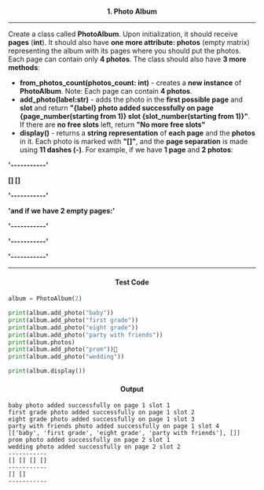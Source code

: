 <p align="center">
<strong>
1. Photo Album
</strong>
</p>

________________________________________________________

<p align="left">

Create a class called **PhotoAlbum**. Upon initialization, it should receive **pages** (**int**). It should also have **one more attribute: photos** (empty matrix) representing the album with its pages where you should put the photos. Each page can contain only **4 photos**. The class should also have **3 more methods**:
- **from_photos_count(photos_count: int)** - creates a **new instance** of **PhotoAlbum**. Note: Each page can contain **4 photos**.
- **add_photo(label:str)** - adds the photo in the **first possible page** and **slot** and return **"{label} photo added successfully on page {page_number(starting from 1)} slot {slot_number(starting from 1)}"**. If there are **no free slots** left, return **"No more free slots"**
- **display()** - returns a **string representation** of **each page** and the **photos** in it. Each photo is marked with **"[]"**, and the **page separation** is made using **11 dashes (-)**. For example, if we have **1 page** and **2 photos**:

<b>'-----------'

[] []

'-----------'

'and if we have 2 empty pages:'

'-----------'

'-----------'

'-----------'</b>
</p>

_____________________________________________________________

<h4 align="center">Test Code</h4>

```Python
album = PhotoAlbum(2)

print(album.add_photo("baby"))
print(album.add_photo("first grade"))
print(album.add_photo("eight grade"))
print(album.add_photo("party with friends"))
print(album.photos)
print(album.add_photo("prom"))
print(album.add_photo("wedding"))

print(album.display())
```

<h4 align="center">Output</h4>

```
baby photo added successfully on page 1 slot 1
first grade photo added successfully on page 1 slot 2
eight grade photo added successfully on page 1 slot 3
party with friends photo added successfully on page 1 slot 4
[['baby', 'first grade', 'eight grade', 'party with friends'], []]
prom photo added successfully on page 2 slot 1
wedding photo added successfully on page 2 slot 2
-----------
[] [] [] []
-----------
[] []
-----------
```
